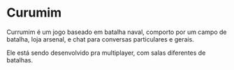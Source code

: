 # Curumim

Currumim é um jogo baseado em batalha naval, comporto por um campo de batalha, loja arsenal, e chat para conversas particulares e gerais.

Ele está sendo desenvolvido pra multiplayer, com salas diferentes de batalhas.
